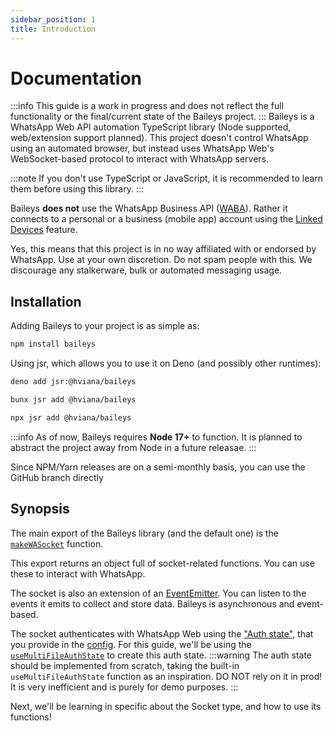 ```yaml
---
sidebar_position: 1
title: Introduction
---
```


# Documentation
:::info
This guide is a work in progress and does not reflect the full functionality or the final/current state of the Baileys project.
:::
Baileys is a WhatsApp Web API automation TypeScript library (Node supported, web/extension support planned). This project doesn't control WhatsApp using an automated browser, but instead uses WhatsApp Web's WebSocket-based protocol to interact with WhatsApp servers.

:::note
If you don't use TypeScript or JavaScript, it is recommended to learn them before using this library.
:::

Baileys **does not** use the WhatsApp Business API ([WABA](https://developers.facebook.com/docs/whatsapp/overview/business-accounts/)). Rather it connects to a personal or a business (mobile app) account using the [Linked Devices](https://faq.whatsapp.com/378279804439436) feature.

Yes, this means that this project is in no way affiliated with or endorsed by WhatsApp. Use at your own discretion. Do not spam people with this. We discourage any stalkerware, bulk or automated messaging usage.
## Installation
Adding Baileys to your project is as simple as:
```bash npm2yarn
npm install baileys
```
Using jsr, which allows you to use it on Deno (and possibly other runtimes):
```bash
deno add jsr:@hviana/baileys
```
```bash
bunx jsr add @hviana/baileys
```
```bash
npx jsr add @hviana/baileys
```
:::info
As of now, Baileys requires **Node 17+** to function. It is planned to abstract the project away from Node in a future releasae.
:::

Since NPM/Yarn releases are on a semi-monthly basis, you can use the GitHub branch directly

## Synopsis
The main export of the Baileys library (and the default one) is the [`makeWASocket`](./api/functions/makeWASocket.md) function.

This export returns an object full of socket-related functions. You can use these to interact with WhatsApp.

The socket is also an extension of an [EventEmitter](https://nodejs.org/docs/latest/api/events.html#class-eventemitter).
You can listen to the events it emits to collect and store data. Baileys is asynchronous and event-based.

<!--TODO: Rephrase this part to include the new storage formats-->
The socket authenticates with WhatsApp Web using the ["Auth state"](./api/type-aliases/AuthenticationState.md), that you provide in the [config](./api/type-aliases/UserFacingSocketConfig).
For this guide, we'll be using the [`useMultiFileAuthState`](./api/functions/useMultiFileAuthState.md) to create this auth state.
:::warning
The auth state should be implemented from scratch, taking the built-in `useMultiFileAuthState` function as an inspiration. DO NOT rely on it in prod! It is very inefficient and is purely for demo purposes.
:::

Next, we'll be learning in specific about the Socket type, and how to use its functions!
